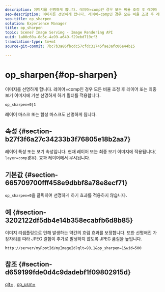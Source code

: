 ```yaml
---
description: 이미지를 선명하게 합니다. 레이어=comp인 경우 모든 비율 조정 후 레이어 또는 최종 보기 이미지에 기본 선명하게 하기 필터를 적용합니다.
seo-description: 이미지를 선명하게 합니다. 레이어=comp인 경우 모든 비율 조정 후 레이어 또는 최종 보기 이미지에 기본 선명하게 하기 필터를 적용합니다.
seo-title: op_sharpen
solution: Experience Manager
title: op_sharpen
topic: Scene7 Image Serving - Image Rendering API
uuid: 1a00c60a-0d5c-4a99-a649-f29ebd710cf3
translation-type: tm+mt
source-git-commit: 7bc7b3a86fbcdc57cfdc31745fae3afc06e44b15

---
```



# op_sharpen{#op-sharpen}

이미지를 선명하게 합니다. 레이어=comp인 경우 모든 비율 조정 후 레이어 또는 최종 보기 이미지에 기본 선명하게 하기 필터를 적용합니다.

`op_sharpen=0|1`

레이어 마스크 또는 합성 마스크도 선명하게 됩니다.

## 속성 {#section-b27f3f6a27c34233b3f76805e18b2aa7}

레이어 특성 또는 보기 속성입니다. 현재 레이어 또는 최종 보기 이미지에 적용됩니다( `layer=comp`경우). 효과 레이어에서 무시됩니다.

## 기본값 {#section-665709700fff458e9dbbf8a78e8ecf71}

`op_sharpen=0`을 클릭하여 선명하게 하기 효과를 적용하지 않습니다.

## 예 {#section-3202122df5db4e14b358ecabfb6d8b85}

이미지 리샘플링으로 인해 발생하는 약간의 흐림 효과를 보정합니다. 또한 선명해진 가장자리를 따라 JPEG 결함이 추가로 발생하지 않도록 JPEG 품질을 높입니다.

`http://server/myRootId/myImageId?qlt=90,1&op_sharpen=1&wid=500`

## 참조 {#section-d659199fde0d4c9dadebf1f09802915d}

[qlt=](../../../../../is-api/http-ref/image-serving-api-ref/c-http-protocol-reference/c-command-reference/r-is-http-qlt.md#reference-f69ed0758c784b0385d979820546d352) , [op_usm=](../../../../../is-api/http-ref/image-serving-api-ref/c-http-protocol-reference/c-command-reference/r-op-sharpen.md#reference-c32573230c6140f883efdaa201ea8541)
